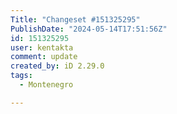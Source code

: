 ```yaml
---
Title: "Changeset #151325295"
PublishDate: "2024-05-14T17:51:56Z"
id: 151325295
user: kentakta
comment: update
created_by: iD 2.29.0
tags:
  - Montenegro

---
```

